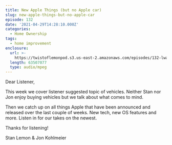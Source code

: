 ```yaml
---
title: New Apple Things (but no Apple car)
slug: new-apple-things-but-no-apple-car
episode: 132
date: '2021-04-29T14:28:10.000Z'
categories:
  - Home Ownership
tags:
  - home improvement
enclosure:
  url: >-
    https://twistoflemonpod.s3.us-east-2.amazonaws.com/episodes/132-lwatol-20210429.mp3
  length: 63507077
  type: audio/mpeg
---
```


Dear Listener,

This week we cover listener suggested topic of vehicles. Neither Stan nor Jon enjoy buying vehicles but we talk about what comes to mind.

Then we catch up on all things Apple that have been announced and released over the last couple of weeks. New tech, new OS features and more. Listen in for our takes on the newest.

Thanks for listening!

Stan Lemon & Jon Kohlmeier

